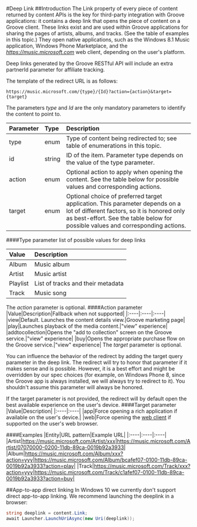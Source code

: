 #Deep Link
##Introduction
The Link property of every piece of content returned by content APIs is the key for third-party integration with Groove applications: it contains a deep link that opens the piece of content on a Groove client. These links exist and are used within Groove applications for sharing the pages of artists, albums, and tracks. (See the table of examples in this topic.) They open native applications, such as the Windows 8.1 Music application, Windows Phone Marketplace, and the *https://music.microsoft.com* web client, depending on the user's platform.   

Deep links generated by the Groove RESTful API will include an extra partnerId parameter for affiliate tracking.  

The template of the redirect URL is as follows:   

```
https://music.microsoft.com/{type}/{Id}?action={action}&target={target}
```

The parameters *type* and *Id* are the only mandatory parameters to identify the content to point to.  

|Parameter|Type|Description|
|:----|:----|:----|
|type|enum|Type of content being redirected to; see table of enumerations in this topic.|
|id|string|ID of the item. Parameter type depends on the value of the type parameter.|
|action|enum|Optional action to apply when opening the content. See the table below for possible values and corresponding actions. |
|target|enum|Optional choice of preferred target application. This parameter depends on a lot of different factors, so it is honored only as best-effort. See the table below for possible values and corresponding actions.|

####Type parameter list of possible values for deep links   

|Value|Description|
|:----|:----|
|Album|Music album|
|Artist|Music artist|
|Playlist|List of tracks and their metadata|
|Track|Music song|


The *action* parameter is optional.
####Action parameter
|Value|Description|Fallback when not supported|
|:----|:----|:----|
|view|Default. Launches the content details view.|Groove marketing page|
|play|Launches playback of the media content.|"view" experience|
|addtocollection|Opens the "add to collection" screen on the Groove service.|"view" experience|
|buy|Opens the appropriate purchase flow on the Groove service.|"view" experience|
The *target* parameter is optional.  

You can influence the behavior of the redirect by adding the target query parameter in the deep link. The redirect will try to honor that parameter if it makes sense and is possible. However, it is a best effort and might be overridden by our spec choices (for example, on Windows Phone 8, since the Groove app is always installed, we will always try to redirect to it). You shouldn't assume this parameter will always be honored.

  If the target parameter is not provided, the redirect will by default open the best available experience on the user's device.
####Target parameter
|Value|Description|
|:----|:----|
|app|Force opening a rich application if available on the user's device.|
|web|Force opening the [web client](http://www.music.microsoft.com) if supported on the user's web browser.

####Examples
|Entity|URL pattern|Example URL|
|:----|:----|:----|
|Artist|https://music.microsoft.com/Artist/xxx|https://music.microsoft.com/Artist/07070000-0200-11db-89ca-0019b92a3933|
|Album|https://music.microsoft.com/Album/xxx?action=yyy|https://music.microsoft.com/Album/bcafef07-0100-11db-89ca-0019b92a3933?action=play|
|Track|https://music.microsoft.com/Track/xxx?action=yyy|https://music.microsoft.com/Track/c1afef07-0100-11db-89ca-0019b92a3933?action=buy|

##App-to-app direct linking
In Windows 10 we currently don't support direct app-to-app linking. We recommend launching the deeplink in a browser:

```csharp
string deeplink = content.Link;
await Launcher.LaunchUriAsync(new Uri(deeplink));
```
